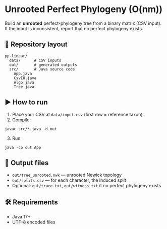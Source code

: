 # Unrooted Perfect Phylogeny (O(nm))

Build an **unrooted** perfect-phylogeny tree from a binary matrix (CSV input).  
If the input is inconsistent, report that no perfect phylogeny exists.

## 📂 Repository layout
```
pp-linear/
  data/      # CSV inputs
  out/       # generated outputs
  src/       # Java source code
    App.java
    CsvIO.java
    Algo.java
    Tree.java
```

## ▶ How to run
1. Place your CSV at `data/input.csv` (first row = reference taxon).
2. Compile:
```
javac src/*.java -d out
```
3. Run:
```
java -cp out App
```

## 📜 Output files
- `out/tree_unrooted.nwk` — unrooted Newick topology  
- `out/splits.csv` — for each character, the induced split  
- Optional: `out/trace.txt`, `out/witness.txt` if no perfect phylogeny exists  

## 🛠 Requirements
- Java 17+  
- UTF-8 encoded files  
